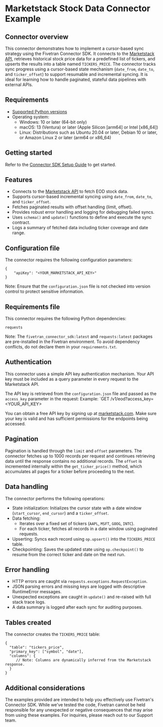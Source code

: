 # Marketstack Stock Data Connector Example

## Connector overview
This connector demonstrates how to implement a cursor-based sync strategy using the Fivetran Connector SDK. It connects to the [Marketstack API](https://marketstack.com/documentation), retrieves historical stock price data for a predefined list of tickers, and upserts the results into a table named `TICKERS_PRICE`.
The connector tracks sync progress using a cursor-based state mechanism (`date_from`, `date_to`, and `ticker_offset`) to support resumable and incremental syncing. It is ideal for learning how to handle paginated, stateful data pipelines with external APIs.


## Requirements
- [Supported Python versions](https://github.com/fivetran/fivetran_connector_sdk/blob/main/README.md#requirements)   
- Operating system:
  - Windows: 10 or later (64-bit only)
  - macOS: 13 (Ventura) or later (Apple Silicon [arm64] or Intel [x86_64])
  - Linux: Distributions such as Ubuntu 20.04 or later, Debian 10 or later, or Amazon Linux 2 or later (arm64 or x86_64)


## Getting started
Refer to the [Connector SDK Setup Guide](https://fivetran.com/docs/connectors/connector-sdk/setup-guide) to get started.


## Features
- Connects to the [Marketstack API](https://marketstack.com/documentation) to fetch EOD stock data.
- Supports cursor-based incremental syncing using `date_from`, `date_to`, and `ticker_offset`.
- Fetches paginated results with offset handling (limit, offset).
- Provides robust error handling and logging for debugging failed syncs.
- Uses `schema()` and `update()` functions to define and execute the sync contract.
- Logs a summary of fetched data including ticker coverage and date range.


## Configuration file
The connector requires the following configuration parameters: 

```
{
    "apiKey": "<YOUR_MARKETSTACK_API_KEY>"
}
```

Note: Ensure that the `configuration.json` file is not checked into version control to protect sensitive information.


## Requirements file
This connector requires the following Python dependencies:

```
requests
```

Note: The `fivetran_connector_sdk:latest` and `requests:latest` packages are pre-installed in the Fivetran environment. To avoid dependency conflicts, do not declare them in your `requirements.txt`.


## Authentication
This connector uses a simple API key authentication mechanism. Your API key must be included as a query parameter in every request to the Marketstack API.

The API key is retrieved from the `configuration.json` file and passed as the `access_key` parameter in the request:
Example:
`GET /v1/eod?access_key=<YOUR_API_KEY>

You can obtain a free API key by signing up at [marketstack.com](https://marketstack.com/). Make sure your key is valid and has sufficient permissions for the endpoints being accessed.


## Pagination
Pagination is handled through the `limit` and `offset` parameters. The connector fetches up to 1000 records per request and continues retrieving data until the response contains no additional records.
The `offset` is incremented internally within the `get_ticker_price()` method, which accumulates all pages for a ticker before proceeding to the next.


## Data handling
The connector performs the following operations:
- State initialization: Initializes the cursor state with a date window (`start_cursor`, `end_cursor`) and a `ticker_offset`.
- Data fetching:
  - Iterates over a fixed set of tickers (`AAPL`, `MSFT`, `GOOG`, `INTC`). 
  - For each ticker, fetches all records in a date window using paginated requests. 
- Upserting: Syncs each record using `op.upsert()` into the `TICKERS_PRICE` table.
- Checkpointing: Saves the updated state using `op.checkpoint()` to resume from the correct ticker and date on the next run.


## Error handling
- HTTP errors are caught via `requests.exceptions.RequestException`.
- JSON parsing errors and missing keys are logged with descriptive RuntimeError messages.
- Unexpected exceptions are caught in `update()` and re-raised with full stack trace logs.
- A data summary is logged after each sync for auditing purposes.


## Tables created
The connector creates the `TICKERS_PRICE` table:

```
{
  "table": "tickers_price",
  "primary_key": ["symbol", "date"],
  "columns": {
     // Note: Columns are dynamically inferred from the Marketstack response. 
  }
}
```


## Additional considerations

The examples provided are intended to help you effectively use Fivetran's Connector SDK. While we've tested the code, Fivetran cannot be held responsible for any unexpected or negative consequences that may arise from using these examples. For inquiries, please reach out to our Support team.